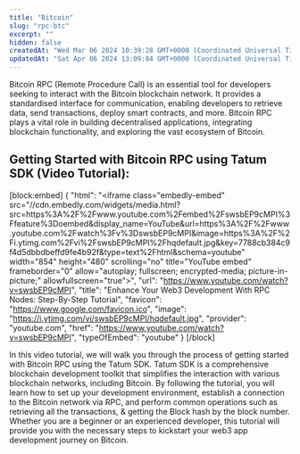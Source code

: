 ```yaml
---
title: "Bitcoin"
slug: "rpc-btc"
excerpt: ""
hidden: false
createdAt: "Wed Mar 06 2024 10:39:28 GMT+0000 (Coordinated Universal Time)"
updatedAt: "Sat Apr 06 2024 13:09:04 GMT+0000 (Coordinated Universal Time)"
---
```

Bitcoin RPC (Remote Procedure Call) is an essential tool for developers seeking to interact with the Bitcoin blockchain network. It provides a standardised interface for communication, enabling developers to retrieve data, send transactions, deploy smart contracts, and more. Bitcoin RPC plays a vital role in building decentralised applications, integrating blockchain functionality, and exploring the vast ecosystem of Bitcoin.


## Getting Started with Bitcoin RPC using Tatum SDK (Video Tutorial):

[block:embed]
{
  "html": "<iframe class=\"embedly-embed\" src=\"//cdn.embedly.com/widgets/media.html?src=https%3A%2F%2Fwww.youtube.com%2Fembed%2FswsbEP9cMPI%3Ffeature%3Doembed&display_name=YouTube&url=https%3A%2F%2Fwww.youtube.com%2Fwatch%3Fv%3DswsbEP9cMPI&image=https%3A%2F%2Fi.ytimg.com%2Fvi%2FswsbEP9cMPI%2Fhqdefault.jpg&key=7788cb384c9f4d5dbbdbeffd9fe4b92f&type=text%2Fhtml&schema=youtube\" width=\"854\" height=\"480\" scrolling=\"no\" title=\"YouTube embed\" frameborder=\"0\" allow=\"autoplay; fullscreen; encrypted-media; picture-in-picture;\" allowfullscreen=\"true\"></iframe>",
  "url": "https://www.youtube.com/watch?v=swsbEP9cMPI",
  "title": "Enhance Your Web3 Development With RPC Nodes: Step-By-Step Tutorial",
  "favicon": "https://www.google.com/favicon.ico",
  "image": "https://i.ytimg.com/vi/swsbEP9cMPI/hqdefault.jpg",
  "provider": "youtube.com",
  "href": "https://www.youtube.com/watch?v=swsbEP9cMPI",
  "typeOfEmbed": "youtube"
}
[/block]

In this video tutorial, we will walk you through the process of getting started with Bitcoin RPC using the Tatum SDK. Tatum SDK is a comprehensive blockchain development toolkit that simplifies the interaction with various blockchain networks, including Bitcoin. By following the tutorial, you will learn how to set up your development environment, establish a connection to the Bitcoin network via RPC, and perform common operations such as retrieving all the transactions, & getting the Block hash by the block number. Whether you are a beginner or an experienced developer, this tutorial will provide you with the necessary steps to kickstart your web3 app development journey on Bitcoin.
